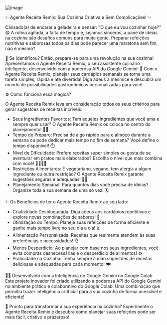 ![image](https://github.com/user-attachments/assets/c545de93-60c9-4a58-a8a0-7e4a3acbb399)


  ✨ Agente Receita Remix: Sua Cozinha Criativa e Sem Complicações! ✨

   Cansado(a) de encarar a geladeira e pensar: "O que eu vou cozinhar hoje?" 😩
A rotina agitada, a falta de tempo e, sejamos sinceros, a pane de ideias na cozinha são desafios comuns para muita gente. Preparar refeições nutritivas e saborosas todos os dias pode parecer uma maratona sem fim, não é mesmo?

   🤔 Se identificou? Então, prepare-se para uma revolução na sua cozinha!
Apresentamos o Agente Receita Remix, o seu assistente culinário inteligente, desenvolvido com a poderosa API do Google Gemini! 🚀 Com o Agente Receita Remix, planejar seus cardápios semanais se torna uma tarefa simples, rápida e até divertida! Diga adeus à mesmice e descubra um mundo de possibilidades gastronômicas personalizadas para você.

⚙️ Como funciona essa mágica?

O Agente Receita Remix leva em consideração todos os seus critérios para gerar sugestões de receitas incríveis:

- Seus Ingredientes Favoritos: Tem aqueles ingredientes que você ama e sempre quer usar? O Agente Receita Remix os coloca no centro do planejamento! 🍅🥦
- Tempo de Preparo: Precisa de algo rápido para o almoço durante a semana ou pode dedicar mais tempo no fim de semana? Você define o tempo disponível! ⏱️
- Nível de Dificuldade: Prefere receitas super simples ou gosta de se aventurar em pratos mais elaborados? Escolha o nível que mais combina com você! 👩‍🍳👨‍🍳
- Restrições Alimentares: É vegetariano, vegano, tem alergia a algum ingrediente ou outra restrição? O Agente Receita Remix garante sugestões seguras e adequadas! 🌱🚫
- Planejamento Semanal: Para quantos dias você precisa de ideias? Organize toda a sua semana de uma só vez! 🗓️

✨ Os Benefícios de ter o Agente Receita Remix ao seu lado:

- Criatividade Desbloqueada: Diga adeus aos cardápios repetitivos e explore novas combinações de sabores! 🤩
- Otimização do Tempo: Planeje suas refeições de forma eficiente e ganhe mais tempo livre no seu dia a dia! ⏳
- Alimentação Personalizada: Receitas que realmente atendem às suas preferências e necessidades! 👌
- Menos Desperdício: Ao planejar com base nos seus ingredientes, você evita compras desnecessárias e o desperdício de alimentos! ♻️
- Praticidade na Cozinha: Tenha sempre à mão sugestões de receitas deliciosas e adequadas para cada momento! 🍽️

👩‍💻 Desenvolvido com a Inteligência do Google Gemini no Google Colab
Este projeto inovador foi criado utilizando a poderosa API do Google Gemini no ambiente prático e colaborativo do Google Colab. Uma combinação que permitiu trazer inteligência artificial para a sua cozinha de forma acessível e eficiente!

🚀 Pronto para transformar a sua experiência na cozinha?
Experimente o Agente Receita Remix e descubra como planejar suas refeições pode ser mais fácil, criativo e prazeroso!
